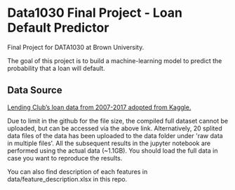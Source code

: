 # Data1030 Final Project - Loan Default Predictor

Final Project for DATA1030 at Brown University.

The goal of this project is to build a machine-learning model to predict the probability that a loan will default.

## Data Source

[Lending Club’s loan data from 2007-2017 adopted from Kaggle.](https://www.kaggle.com/mlfinancebook/lending-club-loans-data) 

Due to limit in the github for the file size, the compiled full dataset cannot be uploaded, but can be accessed via the above link. Alternatively, 20 splited data files of the data has been uploaded to the data folder under 'raw data in multiple files'. All the subsequent results in the jupyter notebook are performed using the actual data (~1.1GB). You should load the full data in case you want to reproduce the results.

You can also find description of each features in data/feature_description.xlsx in this repo.
